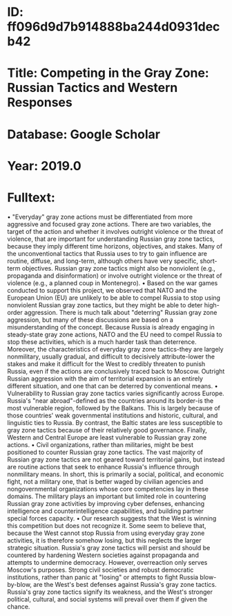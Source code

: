 # ID: ff096d9d7b914888ba244d0931decb42
# Title: Competing in the Gray Zone: Russian Tactics and Western Responses
# Database: Google Scholar
# Year: 2019.0
# Fulltext:
• "Everyday" gray zone actions must be differentiated from more aggressive and focused gray zone actions.
There are two variables, the target of the action and whether it involves outright violence or the threat of violence, that are important for understanding Russian gray zone tactics, because they imply different time horizons, objectives, and stakes.
Many of the unconventional tactics that Russia uses to try to gain influence are routine, diffuse, and long-term, although others have very specific, short-term objectives.
Russian gray zone tactics might also be nonviolent (e.g., propaganda and disinformation) or involve outright violence or the threat of violence (e.g., a planned coup in Montenegro). •
Based on the war games conducted to support this project, we observed that NATO and the European Union (EU) are unlikely to be able to compel Russia to stop using nonviolent Russian gray zone tactics, but they might be able to deter high-order aggression.
There is much talk about "deterring" Russian gray zone aggression, but many of these discussions are based on a misunderstanding of the concept.
Because Russia is already engaging in steady-state gray zone actions, NATO and the EU need to compel Russia to stop these activities, which is a much harder task than deterrence.
Moreover, the characteristics of everyday gray zone tactics-they are largely nonmilitary, usually gradual, and difficult to decisively attribute-lower the stakes and make it difficult for the West to credibly threaten to punish Russia, even if the actions are conclusively traced back to Moscow.
Outright Russian aggression with the aim of territorial expansion is an entirely different situation, and one that can be deterred by conventional means. •
Vulnerability to Russian gray zone tactics varies significantly across Europe.
Russia's "near abroad"-defined as the countries around its border-is the most vulnerable region, followed by the Balkans.
This is largely because of those countries' weak governmental institutions and historic, cultural, and linguistic ties to Russia.
By contrast, the Baltic states are less susceptible to gray zone tactics because of their relatively good governance.
Finally, Western and Central Europe are least vulnerable to Russian gray zone actions. •
Civil organizations, rather than militaries, might be best positioned to counter Russian gray zone tactics.
The vast majority of Russian gray zone tactics are not geared toward territorial gains, but instead are routine actions that seek to enhance Russia's influence through nonmilitary means.
In short, this is primarily a social, political, and economic fight, not a military one, that is better waged by civilian agencies and nongovernmental organizations whose core competencies lay in these domains.
The military plays an important but limited role in countering Russian gray zone activities by improving cyber defenses, enhancing intelligence and counterintelligence capabilities, and building partner special forces capacity. •
Our research suggests that the West is winning this competition but does not recognize it.
Some seem to believe that, because the West cannot stop Russia from using everyday gray zone activities, it is therefore somehow losing, but this neglects the larger strategic situation.
Russia's gray zone tactics will persist and should be countered by hardening Western societies against propaganda and attempts to undermine democracy.
However, overreaction only serves Moscow's purposes.
Strong civil societies and robust democratic institutions, rather than panic at "losing" or attempts to fight Russia blow-by-blow, are the West's best defenses against Russia's gray zone tactics.
Russia's gray zone tactics signify its weakness, and the West's stronger political, cultural, and social systems will prevail over them if given the chance.